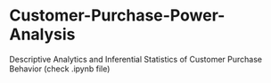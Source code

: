 # Customer-Purchase-Power-Analysis
Descriptive Analytics and Inferential Statistics of Customer Purchase Behavior (check .ipynb file)
